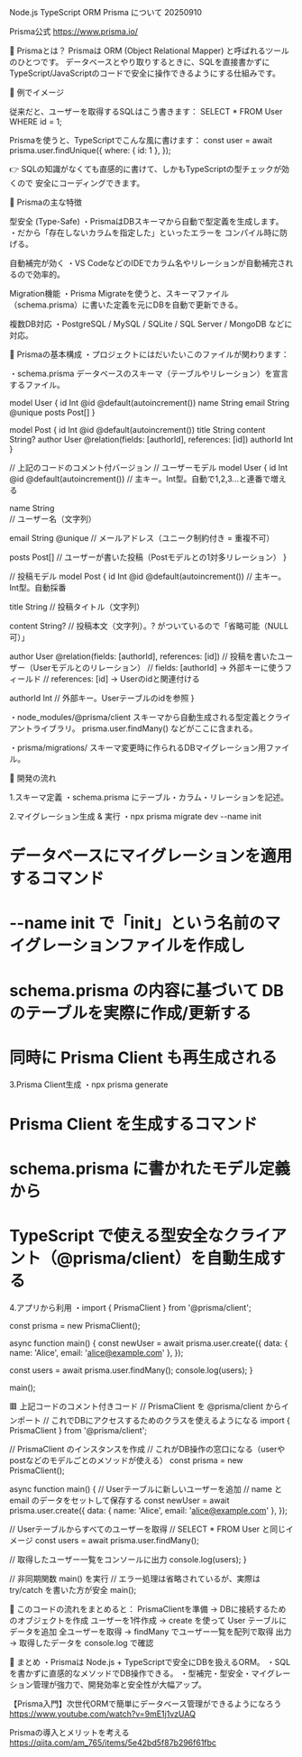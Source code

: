 Node.js TypeScript ORM Prisma について 20250910

Prisma公式
https://www.prisma.io/

🔹 Prismaとは？
Prismaは ORM (Object Relational Mapper) と呼ばれるツールのひとつです。
データベースとやり取りするときに、SQLを直接書かずに TypeScript/JavaScriptのコードで安全に操作できるようにする仕組みです。

🔹 例でイメージ

従来だと、ユーザーを取得するSQLはこう書きます：
SELECT * FROM User WHERE id = 1;

Prismaを使うと、TypeScriptでこんな風に書けます：
const user = await prisma.user.findUnique({
  where: { id: 1 },
});


👉 SQLの知識がなくても直感的に書けて、しかもTypeScriptの型チェックが効くので 安全にコーディングできます。

🔹 Prismaの主な特徴

型安全 (Type-Safe)
・PrismaはDBスキーマから自動で型定義を生成します。
・だから「存在しないカラムを指定した」といったエラーを コンパイル時に防げる。

自動補完が効く
・VS CodeなどのIDEでカラム名やリレーションが自動補完されるので効率的。

Migration機能
・Prisma Migrateを使うと、スキーマファイル（schema.prisma）に書いた定義を元にDBを自動で更新できる。

複数DB対応
・PostgreSQL / MySQL / SQLite / SQL Server / MongoDB などに対応。

🔹 Prismaの基本構成
・プロジェクトにはだいたいこのファイルが関わります：

・schema.prisma
データベースのスキーマ（テーブルやリレーション）を宣言するファイル。

model User {
  id    Int     @id @default(autoincrement())
  name  String
  email String  @unique
  posts Post[]
}

model Post {
  id       Int    @id @default(autoincrement())
  title    String
  content  String?
  author   User   @relation(fields: [authorId], references: [id])
  authorId Int
}

// 上記のコードのコメント付バージョン
// ユーザーモデル
model User {
  id    Int     @id @default(autoincrement()) 
  // 主キー。Int型。自動で1,2,3...と連番で増える

  name  String  
  // ユーザー名（文字列）

  email String  @unique 
  // メールアドレス（ユニーク制約付き = 重複不可）

  posts Post[] 
  // ユーザーが書いた投稿（Postモデルとの1対多リレーション）
}


// 投稿モデル
model Post {
  id       Int    @id @default(autoincrement())
  // 主キー。Int型。自動採番

  title    String 
  // 投稿タイトル（文字列）

  content  String?
  // 投稿本文（文字列）。? がついているので「省略可能（NULL可）」

  author   User   @relation(fields: [authorId], references: [id])
  // 投稿を書いたユーザー（Userモデルとのリレーション）
  // fields: [authorId] → 外部キーに使うフィールド
  // references: [id] → Userのidと関連付ける

  authorId Int
  // 外部キー。Userテーブルのidを参照
}


・node_modules/@prisma/client
スキーマから自動生成される型定義とクライアントライブラリ。
prisma.user.findMany() などがここに含まれる。

・prisma/migrations/
スキーマ変更時に作られるDBマイグレーション用ファイル。


🔹 開発の流れ

1.スキーマ定義
・schema.prisma にテーブル・カラム・リレーションを記述。

2.マイグレーション生成 & 実行
・npx prisma migrate dev --name init

# データベースにマイグレーションを適用するコマンド
# --name init で「init」という名前のマイグレーションファイルを作成し
# schema.prisma の内容に基づいて DB のテーブルを実際に作成/更新する
# 同時に Prisma Client も再生成される

3.Prisma Client生成
・npx prisma generate

# Prisma Client を生成するコマンド
# schema.prisma に書かれたモデル定義から
# TypeScript で使える型安全なクライアント（@prisma/client）を自動生成する

4.アプリから利用
・import { PrismaClient } from '@prisma/client';

const prisma = new PrismaClient();

async function main() {
  const newUser = await prisma.user.create({
    data: { name: 'Alice', email: 'alice@example.com' },
  });

  const users = await prisma.user.findMany();
  console.log(users);
}

main();

🟥 上記コードのコメント付きコード
// PrismaClient を @prisma/client からインポート
// これでDBにアクセスするためのクラスを使えるようになる
import { PrismaClient } from '@prisma/client';

// PrismaClient のインスタンスを作成
// これがDB操作の窓口になる（userやpostなどのモデルごとのメソッドが使える）
const prisma = new PrismaClient();

async function main() {
  // Userテーブルに新しいユーザーを追加
  // name と email のデータをセットして保存する
  const newUser = await prisma.user.create({
    data: { name: 'Alice', email: 'alice@example.com' },
  });

  // Userテーブルからすべてのユーザーを取得
  // SELECT * FROM User と同じイメージ
  const users = await prisma.user.findMany();

  // 取得したユーザー一覧をコンソールに出力
  console.log(users);
}

// 非同期関数 main() を実行
// エラー処理は省略されているが、実際は try/catch を書いた方が安全
main();

📌 このコードの流れをまとめると：
PrismaClientを準備 → DBに接続するためのオブジェクトを作成
ユーザーを1件作成 → create を使って User テーブルにデータを追加
全ユーザーを取得 → findMany でユーザー一覧を配列で取得
出力 → 取得したデータを console.log で確認


🔹 まとめ
・Prismaは Node.js + TypeScriptで安全にDBを扱えるORM。
・SQLを書かずに直感的なメソッドでDB操作できる。
・型補完・型安全・マイグレーション管理が強力で、開発効率と安全性が大幅アップ。


【Prisma入門】次世代ORMで簡単にデータベース管理ができるようになろう
https://www.youtube.com/watch?v=9mE1j1vzUAQ

Prismaの導入とメリットを考える
https://qiita.com/am_765/items/5e42bd5f87b296f61fbc
